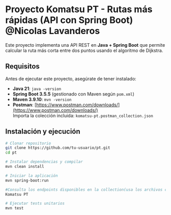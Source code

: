 # Proyecto Komatsu PT - Rutas más rápidas (API con Spring Boot) @Nicolas Lavanderos
Este proyecto implementa una API REST en **Java + Spring Boot** que permite calcular la ruta más corta entre dos puntos usando el algoritmo de Dijkstra.

## Requisitos

Antes de ejecutar este proyecto, asegúrate de tener instalado:

- **Java 21**: `java -version`
- **Spring Boot 3.5.5** (gestionado con Maven según `pom.xml`)
- **Maven 3.9.10**: `mvn -version`
- **Postman**: [https://www.postman.com/downloads/](https://www.postman.com/downloads/)  
  Importa la colección incluida: `komatsu-pt.postman_collection.json`

## Instalación y ejecución

```bash
# Clonar repositorio
git clone https://github.com/tu-usuario/pt.git
cd pt

# Instalar dependencias y compilar
mvn clean install

# Iniciar la aplicación
mvn spring-boot:run

#Consulta los endpoints disponibles en la collection(usa los archivos csv datos.csv/datos_test.csv)
Komatsu PT

# Ejecutar tests unitarios
mvn test
